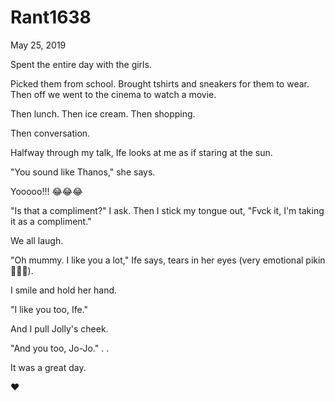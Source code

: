 # Rant1638


May 25, 2019

Spent the entire day with the girls. 

Picked them from school. Brought tshirts and sneakers for them to wear. Then off we went to the cinema to watch a movie.

Then lunch. Then ice cream. Then shopping.

Then conversation. 

Halfway through my talk, Ife looks at me as if staring at the sun. 

"You sound like Thanos," she says.

Yooooo!!! 😂😂😂

"Is that a compliment?" I ask. 
Then I stick my tongue out, "Fvck it, I'm taking it as a compliment."

We all laugh.

"Oh mummy. I like you a lot," Ife says, tears in her eyes (very emotional pikin 🤷🏽‍♀️).

I smile and hold her hand.

"I like you too, Ife."

And I pull Jolly's cheek. 

"And you too, Jo-Jo."
.
.

It was a great day.

❤